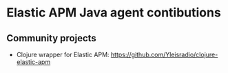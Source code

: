 # Elastic APM Java agent contibutions

## Community projects
* Clojure wrapper for Elastic APM: https://github.com/Yleisradio/clojure-elastic-apm


